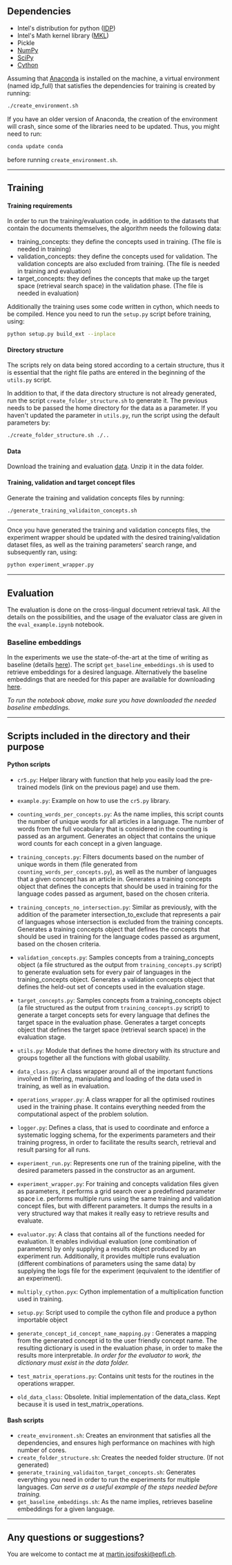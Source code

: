 ## Dependencies

* Intel's distribution for python ([IDP](https://software.intel.com/en-us/distribution-for-python))
* Intel's Math kernel library ([MKL](https://software.intel.com/en-us/mkl))
* Pickle
* [NumPy](http://www.numpy.org/)
* [SciPy](https://www.scipy.org/)
* [Cython](http://cython.org/)

Assuming that [Anaconda](https://www.anaconda.com/download) is installed on the machine, a virtual environment (named idp_full) that satisfies the dependencies for training is created by running:
```bash
./create_environment.sh
```
If you have an older version of Anaconda, the creation of the environment will crash, since some of the libraries need to be updated. Thus, you might need to run:
```bash
conda update conda
```
before running `create_environment.sh`.
___
## Training

#### Training requirements

In order to run the training/evaluation code, in addition to the datasets that contain the documents themselves, the algorithm needs the following data:
* training_concepts: they define the concepts used in training. (The file is needed in training)
* validation_concepts: they define the concepts used for validation. The validation concepts are also excluded from training. (The file is needed in training and evaluation)
* target_concepts: they defines the concepts that make up the target space (retrieval search space) in the validation phase. (The file is needed in evaluation)

Additionally the training uses some code written in cython, which needs to be compiled. Hence you need to run the `setup.py` script before training, using:

```bash
python setup.py build_ext --inplace
```

#### Directory structure

The scripts rely on data being stored according to a certain structure, thus it is essential that the right file paths are entered in the beginning of the `utils.py` script.

In addition to that, if the data directory structure is not already generated, run the script `create_folder_structure.sh` to generate it. The previous needs to be passed the home directory for the data as a parameter. If you haven't updated the parameter in `utils.py`, run the script using the default parameters by:

```bash
./create_folder_structure.sh ./..
```

#### Data

Download the training and evaluation [data](https://zenodo.org/record/3359814#.XUdP85MzZQI). Unzip it in the data folder.

#### Training, validation and target concept files

Generate the training and validation concepts files by running:

```bash
./generate_training_validaiton_concepts.sh
```
___
Once you have generated the training and validation concepts files, the experiment wrapper should be updated with the desired training/validation dataset files, as well as the training parameters' search range, and subsequently ran, using:
```bash
python experiment_wrapper.py
```
___
## Evaluation

The evaluation is done on the cross-lingual document retrieval task. All the details on the possibilities, and the usage of the evaluator class are given in the `eval_example.ipynb` notebook.

### Baseline embeddings

In the experiments we use the state-of-the-art at the time of writing as baseline (details [here](https://arxiv.org/pdf/1710.04087.pdf)). The script `get_baseline_embeddings.sh` is used to retrieve embeddings for a desired language. Alternatively the baseline embeddings that are needed for this paper are available for downloading [here](https://zenodo.org/record/3359814#.XUdP85MzZQI).

*To run the notebook above, make sure you have downloaded the needed baseline embeddings.*
___
## Scripts included in the directory and their purpose

#### Python scripts
* `cr5.py`: Helper library with function that help you easily load the pre-trained models (link on the previous page) and use them.

* `example.py`: Example on how to use the `cr5.py` library.

* `counting_words_per_concepts.py`: As the name implies, this script counts the number of unique words for all articles in a language. The number of words from the full vocabulary that is considered in the counting is passed as an argument. 
Generates an object that contains the unique word counts for each concept in a given language.

* `training_concepts.py`: Filters documents based on the number of unique words in them (file generated from `counting_words_per_concepts.py`), as well as the number of languages that a given concept has an article in.
Generates a training concepts object that defines the concepts that should be used in training for the language codes passed as argument, based on the chosen criteria.

* `training_concepts_no_intersection.py`: Similar as previously, with the addition of the parameter intersection_to_exclude that represents a pair of languages whose intersection is excluded from the training concepts.
Generates a training concepts object that defines the concepts that should be used in training for the language codes passed as argument, based on the chosen criteria.

* `validation_concepts.py`: Samples concepts from a training_concepts object (a file structured as the output from `training_concepts.py` script) to generate evaluation sets for every pair of languages in the training_concepts object. 
Generates a validation concepts object that defines the held-out set of concepts used in the evaluation stage.

* `target_concepts.py`: Samples concepts from a training_concepts object (a file structured as the output from `training_concepts.py` script) to generate a target concepts sets for every language that defines the target space in the evaluation phase.
Generates a target concepts object that defines the target space (retrieval search space) in the evaluation stage.

* `utils.py`: Module that defines the home directory with its structure and groups together all the functions with global usability. 

* `data_class.py`: A class wrapper around all of the important functions involved in filtering, manipulating and loading of the data used in training, as well as in evaluation.

* `operations_wrapper.py`: A class wrapper for all the optimised routines used in the training phase. It contains everything needed from the computational aspect of the problem solution.

* `logger.py`: Defines a class, that is used to coordinate and enforce a systematic logging schema, for the experiments parameters and their training progress, in order to facilitate the results search, retrieval and result parsing for all runs.

* `experiment_run.py`: Represents one run of the training pipeline, with the desired parameters passed in the constructor as an argument.

* `experiment_wrapper.py`: For training and concepts validation files given as parameters, it performs a grid search over a predefined parameter space i.e. performs multiple runs using the same training and validation concept files, but with different parameters. It dumps the results in a very structured way that makes it really easy to retrieve results and evaluate.

* `evaluator.py`: A class that contains all of the functions needed for evaluation. It enables individual evaluation (one combination of parameters) by only supplying a results object produced by an experiment run. Additionally, it provides multiple runs evaluation (different combinations of parameters using the same data) by supplying the logs file for the experiment (equivalent to the identifier of an experiment).
* `multiply_cython.pyx`: Cython implementation of a multiplication function used in training.
* `setup.py`: Script used to compile the cython file and produce a python importable object
* `generate_concept_id_concept_name_mapping.py` : Generates a mapping from the generated concept id to the user friendly concept name. The resulting dictionary is used in the evaluation phase, in order to make the results more interpretable. *In order for the evaluator to work, the dictionary must exist in the data folder.*
* `test_matrix_operations.py`: Contains unit tests for the routines in the operations wrapper.
* `old_data_class`: Obsolete. Initial implementation of the data_class. Kept because it is used in test_matrix_operations.

#### Bash scripts
* `create_environment.sh`: Creates an environment that satisfies all the dependencies, and ensures high performance on machines with high number of cores.
* `create_folder_structure.sh`: Creates the needed folder structure. (If not generated)
* `generate_training_validaiton_target_concepts.sh`: Generates everything you need in order to run the experiments for multiple languages. 
*Can serve as a useful example of the steps needed before training.*
* `get_baseline_embeddings.sh`: As the name implies, retrieves baseline embeddings for a given language.

___

## Any questions or suggestions?
You are welcome to contact me at martin.josifoski@epfl.ch. 
